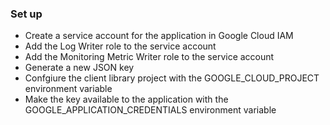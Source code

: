 ### Set up

- Create a service account for the application in Google Cloud IAM
- Add the Log Writer role to the service account
- Add the Monitoring Metric Writer role to the service account
- Generate a new JSON key
- Confgiure the client library project with the GOOGLE_CLOUD_PROJECT environment variable
- Make the key available to the application with the GOOGLE_APPLICATION_CREDENTIALS environment variable
